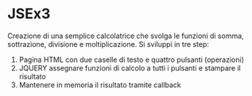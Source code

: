 # JSEx3
Creazione di una semplice calcolatrice che svolga le funzioni di somma, sottrazione, divisione e moltiplicazione. Si sviluppi in tre step:

1. Pagina HTML con due caselle di testo e quattro pulsanti (operazioni)
2. JQUERY assegnare funzioni di calcolo a tutti i pulsanti e stampare il risultato
3. Mantenere in memoria il risultato tramite callback